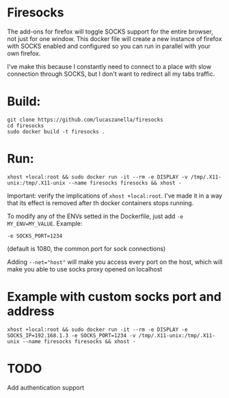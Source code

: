 # Firesocks

The add-ons for firefox will toggle SOCKS support for the entire browser, not just for one window. This docker file will create a new instance of firefox with SOCKS enabled and configured so you can run in parallel with your own firefox.

I've make this because I constantly need to connect to a place with slow connection through SOCKS, but I don't want to redirect all my tabs traffic.

# Build:
```
git clone https://github.com/lucaszanella/firesocks
cd firesocks
sudo docker build -t firesocks .
```

# Run:

`xhost +local:root && sudo docker run -it --rm -e DISPLAY -v /tmp/.X11-unix:/tmp/.X11-unix --name firesocks firesocks && xhost -`

Important: verify the implications of `xhost +local:root`. I've made it in a way that its effect is removed after th docker containers stops running. 

To modify any of the ENVs setted in the Dockerfile, just add `-e MY_ENV=MY_VALUE`. Example:

`-e SOCKS_PORT=1234`

(default is 1080, the common port for sock connections)

Adding `--net="host"` will make you access every port on the host, which will make you able to use socks proxy opened on localhost

# Example with custom socks port and address

`xhost +local:root && sudo docker run -it --rm -e DISPLAY -e SOCKS_IP=192.168.1.3 -e SOCKS_PORT=1234 -v /tmp/.X11-unix:/tmp/.X11-unix --name firesocks firesocks && xhost -`

# TODO

Add authentication support
